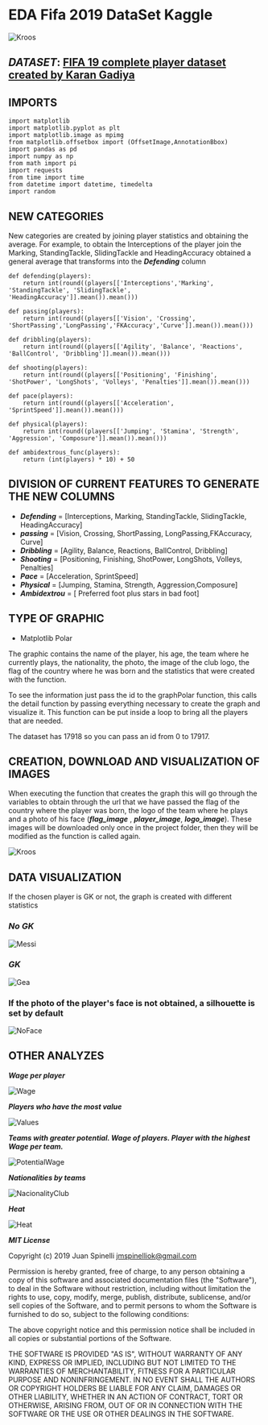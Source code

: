 # EDA Fifa 2019 DataSet Kaggle

![Kroos](example/fondoImage.jpg)

## ***DATASET***: [FIFA 19 complete player dataset created by Karan Gadiya](https://www.kaggle.com/karangadiya/fifa19)

## IMPORTS

```
import matplotlib
import matplotlib.pyplot as plt
import matplotlib.image as mpimg
from matplotlib.offsetbox import (OffsetImage,AnnotationBbox)
import pandas as pd
import numpy as np
from math import pi
import requests
from time import time
from datetime import datetime, timedelta
import random
```

## NEW CATEGORIES

New categories are created by joining player statistics and obtaining the average.
For example, to obtain the Interceptions of the player join the Marking, StandingTackle, SlidingTackle and HeadingAccuracy obtained a general average that transforms into the ***Defending*** column

```
def defending(players):
    return int(round((players[['Interceptions','Marking', 'StandingTackle', 'SlidingTackle', 'HeadingAccuracy']].mean()).mean()))

def passing(players):
    return int(round((players[['Vision', 'Crossing', 'ShortPassing','LongPassing','FKAccuracy','Curve']].mean()).mean()))

def dribbling(players):
    return int(round((players[['Agility', 'Balance', 'Reactions', 'BallControl', 'Dribbling']].mean()).mean()))

def shooting(players):
    return int(round((players[['Positioning', 'Finishing', 'ShotPower', 'LongShots', 'Volleys', 'Penalties']].mean()).mean()))

def pace(players):
    return int(round((players[['Acceleration', 'SprintSpeed']].mean()).mean()))

def physical(players):
    return int(round((players[['Jumping', 'Stamina', 'Strength', 'Aggression', 'Composure']].mean()).mean()))

def ambidextrous_func(players):
    return (int(players) * 10) + 50
```

## DIVISION OF CURRENT FEATURES TO GENERATE THE NEW COLUMNS

- ***Defending*** = [Interceptions, Marking, StandingTackle, SlidingTackle, HeadingAccuracy]
- ***passing*** = [Vision, Crossing, ShortPassing, LongPassing,FKAccuracy, Curve]
- ***Dribbling*** = [Agility, Balance, Reactions, BallControl, Dribbling]
- ***Shooting*** = [Positioning, Finishing, ShotPower, LongShots, Volleys, Penalties]
- ***Pace*** = [Acceleration, SprintSpeed]
- ***Physical*** = [Jumping, Stamina, Strength, Aggression,Composure]
- ***Ambidextrou*** = [ Preferred foot plus stars in bad foot]

## TYPE OF GRAPHIC

- Matplotlib Polar

The graphic contains the name of the player, his age, the team where he currently plays, the nationality, the photo, the image of the club logo, the flag of the country where he was born and the statistics that were created with the function.

To see the information just pass the id to the graphPolar function, this calls the detail function by passing everything necessary to create the graph and visualize it. This function can be put inside a loop to bring all the players that are needed.

The dataset has 17918 so you can pass an id from 0 to 17917.

## CREATION, DOWNLOAD AND VISUALIZATION OF IMAGES

When executing the function that creates the graph this will go through the variables to obtain through the url that we have passed the flag of the country where the player was born, the logo of the team where he plays and a photo of his face (***flag_image*** , ***player_image***, ***logo_image***). These images will be downloaded only once in the project folder, then they will be modified as the function is called again.


![Kroos](example/img.png)

## DATA VISUALIZATION


If the chosen player is GK or not, the graph is created with different statistics

### ***No GK***

![Messi](example/1.png)

### ***GK***

![Gea](example/3.png)

### If the photo of the player's face is not obtained, a silhouette is set by default

![NoFace](example/4.png)

## OTHER ANALYZES

***Wage per player***

![Wage](example/5.png)

***Players who have the most value***

![Values](example/6.png)

***Teams with greater potential. Wage of players. Player with the highest Wage per team.***

![PotentialWage](example/7.png)

***Nationalities by teams***

![NacionalityClub](example/8.png)

***Heat***

![Heat](example/9.png)

***MIT License***

Copyright (c) 2019 Juan Spinelli <jmspinelliok@gmail.com>

Permission is hereby granted, free of charge, to any person obtaining a copy of this software and associated documentation files (the "Software"), to deal in the Software without restriction, including without limitation the rights to use, copy, modify, merge, publish, distribute, sublicense, and/or sell copies of the Software, and to permit persons to whom the Software is furnished to do so, subject to the following conditions:

The above copyright notice and this permission notice shall be included in all copies or substantial portions of the Software.

THE SOFTWARE IS PROVIDED "AS IS", WITHOUT WARRANTY OF ANY KIND, EXPRESS OR IMPLIED, INCLUDING BUT NOT LIMITED TO THE WARRANTIES OF MERCHANTABILITY, FITNESS FOR A PARTICULAR PURPOSE AND NONINFRINGEMENT. IN NO EVENT SHALL THE AUTHORS OR COPYRIGHT HOLDERS BE LIABLE FOR ANY CLAIM, DAMAGES OR OTHER LIABILITY, WHETHER IN AN ACTION OF CONTRACT, TORT OR OTHERWISE, ARISING FROM, OUT OF OR IN CONNECTION WITH THE SOFTWARE OR THE USE OR OTHER DEALINGS IN THE SOFTWARE.

